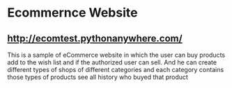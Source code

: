 # Ecommernce Website 
## http://ecomtest.pythonanywhere.com/

This is a sample of eCommerce website in which the user can buy products add to the wish list and if the authorized user can sell. And he can create different types of shops of different categories and each category contains those types of products see all history who buyed that product 

